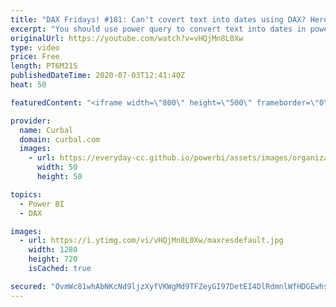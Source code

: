 ```yaml
---
title: "DAX Fridays! #181: Can't covert text into dates using DAX? Here is why..."
excerpt: "You should use power query to convert text into dates in power bi, but if you have a direct query or live connection and you need to do it in DAX, here is a tutorial of what works, what doesnt and what to watch for.  Enjoy!  Here you can download all the pbix files: https://curbal.com/donwload-center"
originalUrl: https://youtube.com/watch?v=vHQjMn8L0Xw
type: video
price: Free
length: PT6M21S
publishedDateTime: 2020-07-03T12:41:40Z
heat: 50

featuredContent: "<iframe width=\"800\" height=\"500\" frameborder=\"0\" src=\"https://www.youtube.com/embed/vHQjMn8L0Xw\" allow=\"accelerometer; autoplay; encrypted-media; gyroscope; picture-in-picture\" allowfullscreen></iframe>"

provider:
  name: Curbal
  domain: curbal.com
  images:
    - url: https://everyday-cc.github.io/powerbi/assets/images/organizations/curbal.com-50x50.jpg
      width: 50
      height: 50

topics:
  - Power BI
  - DAX

images:
  - url: https://i.ytimg.com/vi/vHQjMn8L0Xw/maxresdefault.jpg
    width: 1280
    height: 720
    isCached: true

secured: "OvmWc81whAbNKcNd9ljzXyfVKWgMd9TFZeyGI97DetEI4DlRdmnlWfHDGEwhsyunZ/9UXKXD+GfhoWpXG62s1T8CK/q7eLVj2DNLIjCn+JpN0fqSsw/tYmuQI31kd3bt+joU39J+Tu8QgCmMm6CInE1mxpRz7CThep9+TUgqp1nFTIrBB6HfAaPX61TiSz92TWcUq3i7KaA3oQB/l3HZWopBmyV1reStKaCRREKO8J+8UnH3LRmmhKq5qz3aaWjaHHFjt5NNvPeeluJCasIBcFzy3B1jN5+CcN9Jx0LeLAiOQ8jU60nXFW0oYR9Pm4SoARYDAjIONJq6oi3uxtFAJNduZoYOO2VyrepC5AfS25gkTUbXjZ2s1F7TbVo4/BgdBmeuBIP5LWLfeALvDg4cVm4n3MVk4Ul5wSMfvpwS6Gg=;C7lvLgFX598dA1pUyLQjoA=="
---
```


